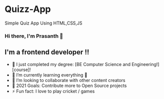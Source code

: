 # Quizz-App
Simple Quiz App Using HTML,CSS,JS
### Hi there, I'm Prasanth 👋

## I'm a frontend developer !!

- 🔭 I just completed my degree: [BE Computer Science and Engineering!][course]!
- 🌱 I’m currently learning everything 🤣
- 👯 I’m looking to collaborate with other content creators
- 🥅 2021 Goals: Contribute more to Open Source projects
- ⚡ Fun fact: I love to play cricket / games 

